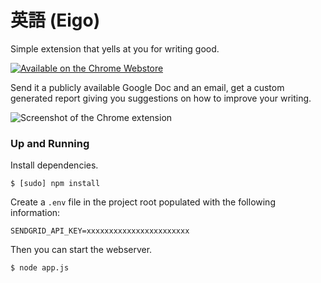 # 英語 (Eigo)
Simple extension that yells at you for writing good.

[![Available on the Chrome Webstore](https://developer.chrome.com/static/images/platform-pillar/ChromeWebStore_BadgeWBorder_v2_206x58.png)](https://chrome.google.com/webstore/detail/eigo-proofread-anything-i/kpaagcfdibdfeopdcigoeemhblkfcdkc)

Send it a publicly available Google Doc and an email, get a custom generated report giving you suggestions on how to improve your writing.

![Screenshot of the Chrome extension](http://puu.sh/jgwjb/afaa2f23fe.png)


### Up and Running
Install dependencies.
```
$ [sudo] npm install
```
Create a ```.env``` file in the project root populated with the following information:
```
SENDGRID_API_KEY=xxxxxxxxxxxxxxxxxxxxxxx
```
Then you can start the webserver.
```
$ node app.js
```
